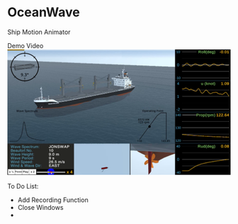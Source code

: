 # OceanWave
Ship Motion Animator

Demo Video
[![View on Youtube](/ShipMotionAnimator.png)](https://youtu.be/4cSA-nSBHGI)

To Do List:
- Add Recording Function
- Close Windows
- 
